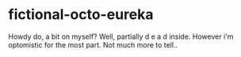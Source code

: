 # fictional-octo-eureka

Howdy do, a bit on myself? Well, partially
d e a d 
inside. However i'm optomistic for the most part. Not much more to 
tell..
